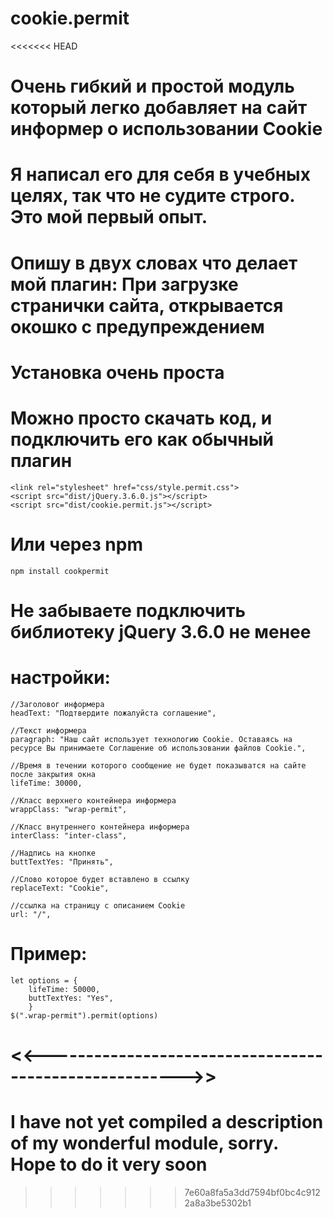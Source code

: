 # cookie.permit
<<<<<<< HEAD
# Очень гибкий и простой модуль который легко добавляет на сайт информер о использовании Cookie
# Я написал его для себя в учебных целях, так что не судите строго. Это мой первый опыт.
# Опишу в двух словах что делает мой плагин: При загрузке странички сайта, открывается окошко с предупреждением
# Установка очень проста

# Можно просто скачать код, и подключить его как обычный плагин

	<link rel="stylesheet" href="css/style.permit.css">
	<script src="dist/jQuery.3.6.0.js"></script>
	<script src="dist/cookie.permit.js"></script>
	
# Или через npm

	npm install cookpermit
	
# Не забываете подключить библиотеку jQuery 3.6.0 не менее

# настройки:
	//Заголовог информера
	headText: "Подтвердите пожалуйста соглашение",
	
    //Текст информера
	paragraph: "Наш сайт использует технологию Cookie. Оставаясь на ресурсе Вы принимаете Соглашение об использовании файлов Cookie.",
	
    //Время в течении которого сообщение не будет показыватся на сайте после закрытия окна
	lifeTime: 30000,
	
    //Класс верхнего контейнера информера
	wrappClass: "wrap-permit",
	
    //Класс внутреннего контейнера информера
	interClass: "inter-class",
	
    //Надпись на кнопке
	buttTextYes: "Принять",
	
    //Слово которое будет вставлено в ссылку
	replaceText: "Cookie",
	
    //ссылка на страницу с описанием Cookie
	url: "/",
	
# Пример: 
	let options = {
		lifeTime: 50000,
		buttTextYes: "Yes",
		}
	$(".wrap-permit").permit(options)
	
<<------------------------------------------------------->>
=======
# I have not yet compiled a description of my wonderful module, sorry. Hope to do it very soon
>>>>>>> 7e60a8fa5a3dd7594bf0bc4c9122a8a3be5302b1
